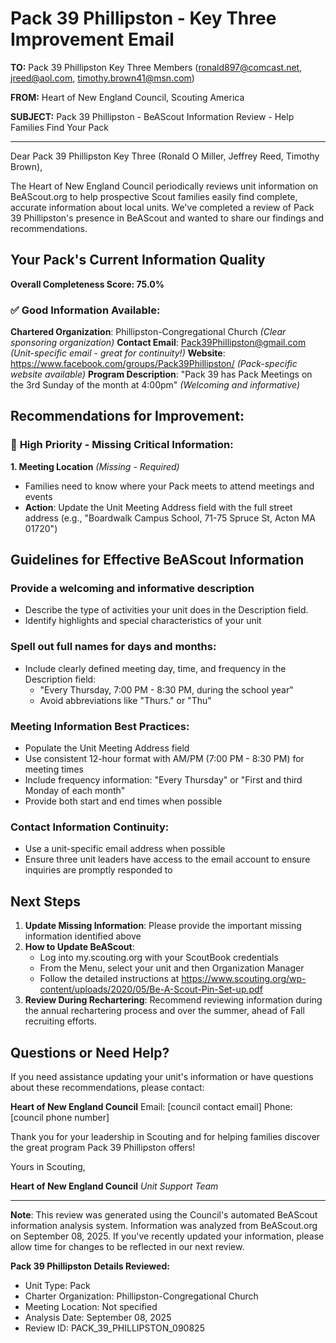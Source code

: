 # Pack 39 Phillipston - Key Three Improvement Email

**TO:** Pack 39 Phillipston Key Three Members (ronald897@comcast.net, jreed@aol.com, timothy.brown41@msn.com)

**FROM:** Heart of New England Council, Scouting America

**SUBJECT:** Pack 39 Phillipston - BeAScout Information Review - Help Families Find Your Pack

---

Dear Pack 39 Phillipston Key Three (Ronald O Miller, Jeffrey Reed, Timothy Brown),

The Heart of New England Council periodically reviews unit information on BeAScout.org to help prospective Scout families easily find complete, accurate information about local units. We've completed a review of Pack 39 Phillipston's presence in BeAScout and wanted to share our findings and recommendations.

## Your Pack's Current Information Quality

**Overall Completeness Score: 75.0%**

### ✅ **Good Information Available:**
**Chartered Organization**: Phillipston-Congregational Church *(Clear sponsoring organization)*
**Contact Email**: Pack39Phillipston@gmail.com *(Unit-specific email - great for continuity!)*
**Website**: https://www.facebook.com/groups/Pack39Phillipston/ *(Pack-specific website available)*
**Program Description**: "Pack 39 has Pack Meetings on the 3rd Sunday of the month at 4:00pm" *(Welcoming and informative)*

## Recommendations for Improvement:

### 🔴 **High Priority - Missing Critical Information:**

**1. Meeting Location** *(Missing - Required)*
- Families need to know where your Pack meets to attend meetings and events
- **Action**: Update the Unit Meeting Address field with the full street address (e.g., "Boardwalk Campus School, 71-75 Spruce St, Acton MA 01720")

## Guidelines for Effective BeAScout Information

### **Provide a welcoming and informative description**
- Describe the type of activities your unit does in the Description field.
- Identify highlights and special characteristics of your unit

### **Spell out full names for days and months:**
- Include clearly defined meeting day, time, and frequency in the Description field:
  - "Every Thursday, 7:00 PM - 8:30 PM, during the school year"
  - Avoid abbreviations like "Thurs." or "Thu"

### **Meeting Information Best Practices:**
- Populate the Unit Meeting Address field
- Use consistent 12-hour format with AM/PM (7:00 PM - 8:30 PM) for meeting times
- Include frequency information: "Every Thursday" or "First and third Monday of each month"
- Provide both start and end times when possible

### **Contact Information Continuity:**
- Use a unit-specific email address when possible
- Ensure three unit leaders have access to the email account to ensure inquiries are promptly responded to

## Next Steps

1. **Update Missing Information**: Please provide the important missing information identified above
2. **How to Update BeAScout**: 
   - Log into my.scouting.org with your ScoutBook credentials
   - From the Menu, select your unit and then Organization Manager
   - Follow the detailed instructions at
     https://www.scouting.org/wp-content/uploads/2020/05/Be-A-Scout-Pin-Set-up.pdf
3. **Review During Rechartering**: Recommend reviewing information during the annual rechartering process and over the summer, ahead of Fall recruiting efforts.

## Questions or Need Help?

If you need assistance updating your unit's information or have questions about these recommendations, please contact:

**Heart of New England Council**
Email: [council contact email]
Phone: [council phone number]

Thank you for your leadership in Scouting and for helping families discover the great program Pack 39 Phillipston offers!

Yours in Scouting,

**Heart of New England Council**
*Unit Support Team*

---

**Note**: This review was generated using the Council's automated BeAScout information analysis system. Information was analyzed from BeAScout.org on September 08, 2025. If you've recently updated your information, please allow time for changes to be reflected in our next review.

**Pack 39 Phillipston Details Reviewed:**
- Unit Type: Pack
- Charter Organization: Phillipston-Congregational Church
- Meeting Location: Not specified
- Analysis Date: September 08, 2025
- Review ID: PACK_39_PHILLIPSTON_090825
